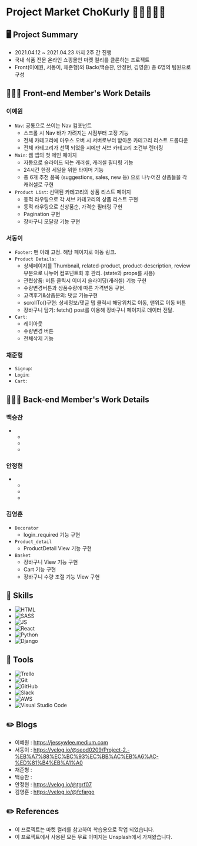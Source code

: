# Project Market ChoKurly 🍫🍪🍩🍭🧁
## 🖥 Project Summary
- 2021.04.12 ~ 2021.04.23 까지 2주 간 진행
- 국내 식품 전문 온라인 쇼핑몰인 마켓 컬리를 클론하는 프로젝트
- Front(이예원, 서동이, 채준형)와 Back(백승찬, 안정현, 김영훈) 총 6명의 팀원으로 구성

## 👩🏻‍💻 Front-end Member's Work Details
### 이예원
- `Nav`: 공통으로 쓰이는 Nav 컴포넌트
    - 스크롤 시 Nav 바가 가려지는 시점부터 고정 기능
    - 전체 카테고리에 마우스 오버 시 서버로부터 받아온 카테고리 리스트 드롭다운
    - 전체 카테고리가 선택 되었을 시에만 서브 카테고리 조건부 렌더링
- `Main`: 웹 앱의 첫 메인 페이지
    - 자동으로 슬라이드 되는 캐러셀, 캐러셀 필터링 기능
    - 24시간 한정 세일을 위한 타이머 기능
    - 총 6개 추천 품목 (suggestions, sales, new 등) 으로 나누어진 상품들을 각 캐러셀로 구현  
- `Product List`: 선택된 카테고리의 상품 리스트 페이지
    - 동적 라우팅으로 각 서브 카테고리의 상품 리스트 구현
    - 동적 라우팅으로 신상품순, 가격순 필터링 구현
    - Pagination 구현
    - 장바구니 모달창 기능 구현
### 서동이
- `Footer`: 맨 아래 고정. 해당 페이지로 이동 링크.
- `Product Details`: 
   - 상세페이지를 Thumbnail, related-product, product-description, review 부분으로 나누어 컴포넌트화 후 관리. (state와 props를 사용)
   - 관련상품: 버튼 클릭시 이미지 슬라이딩(캐러셀) 기능 구현
   - 수량변경버튼과 상품수량에 따른 가격변동 구현.
   - 고객후기&상품문의: 댓글 기능구현
   - scrollTo()구현: 상세정보/댓글 탭 클릭시 해당위치로 이동, 맨위로 이동 버튼
   - 장바구니 담기: fetch() post를 이용해 장바구니 페이지로 데이터 전달.
- `Cart`:
   - 레이아웃
   - 수량변경 버튼
   - 전체삭제 기능


### 채준형
- `Signup`: 
- `Login`: 
- `Cart`:

## 👩🏻‍💻 Back-end Member's Work Details
### 백승찬
- 
    - 
    - 
    - 
### 안정현
- 
    - 
    - 
    - 
### 김영훈
- `Decorator`
    - login_required 기능 구현
- `Product_detail`
    - ProductDetail View 기능 구현
- `Basket` 
    - 장바구니 View 기능 구현
    - Cart 기능 구현
    - 장바구니 수량 조절 기능 View 구현
## 🔧 Skills
- ![HTML](https://img.shields.io/badge/HTML5-E34F26?style=for-the-badge&logo=html5&logoColor=white)
- ![SASS](https://img.shields.io/badge/Sass-CC6699?style=for-the-badge&logo=sass&logoColor=white)
- ![JS](https://img.shields.io/badge/JavaScript-F7DF1E?style=for-the-badge&logo=javascript&logoColor=black)
- ![React](https://img.shields.io/badge/React-20232A?style=for-the-badge&logo=react&logoColor=61DAFB)
- ![Python](https://img.shields.io/badge/Python-14354C?style=for-the-badge&logo=python&logoColor=white)
- ![Django](https://img.shields.io/badge/Django-092E20?style=for-the-badge&logo=django&logoColor=white)

## 🔧 Tools
- <img alt="Trello" src="https://img.shields.io/badge/Trello-%23026AA7.svg?&style=for-the-badge&logo=Trello&logoColor=white"/>
- <img alt="Git" src="https://img.shields.io/badge/git-%23F05033.svg?&style=for-the-badge&logo=git&logoColor=white"/>
- <img alt="GitHub" src="https://img.shields.io/badge/github-%23121011.svg?&style=for-the-badge&logo=github&logoColor=white"/>
- <img alt="Slack" src="https://img.shields.io/badge/Slack-4A154B?style=for-the-badge&logo=slack&logoColor=white" />
- <img alt="AWS" src="https://img.shields.io/badge/AWS-%23FF9900.svg?&style=for-the-badge&logo=amazon-aws&logoColor=white"/>
- <img alt="Visual Studio Code" src="https://img.shields.io/badge/VisualStudioCode-0078d7.svg?&style=for-the-badge&logo=visual-studio-code&logoColor=white"/>
## ✏️ Blogs
- 이예원 : https://jessywlee.medium.com
- 서동이 : https://velog.io/@seod0209/Project-2.-%EB%A7%88%EC%BC%93%EC%BB%AC%EB%A6%AC-%ED%81%B4%EB%A1%A0
- 채준형 : 
- 백승찬 : 
- 안정현 : https://velog.io/@tgrf07
- 김영훈 : https://velog.io/@fcfargo

## ✏️ References
- 이 프로젝트는 마켓 컬리를 참고하여 학습용으로 작업 되었습니다.
- 이 프로젝트에서 사용된 모든 무료 이미지는 Unsplash에서 가져왔습니다.
